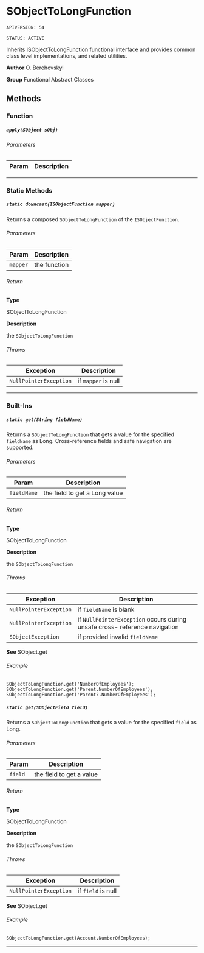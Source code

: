 # SObjectToLongFunction

`APIVERSION: 54`

`STATUS: ACTIVE`

Inherits [ISObjectToLongFunction](/docs/Functional-Interfaces/ISObjectToLongFunction.md) functional interface and provides common class level implementations, and related utilities.


**Author** O. Berehovskyi


**Group** Functional Abstract Classes

## Methods
### Function
##### `apply(SObject sObj)`
###### Parameters
|Param|Description|
|---|---|

---
### Static Methods
##### `static downcast(ISObjectFunction mapper)`

Returns a composed `SObjectToLongFunction` of the `ISObjectFunction`.

###### Parameters
|Param|Description|
|---|---|
|`mapper`|the function|

###### Return

**Type**

SObjectToLongFunction

**Description**

the `SObjectToLongFunction`

###### Throws
|Exception|Description|
|---|---|
|`NullPointerException`|if `mapper` is null|

---
### Built-Ins
##### `static get(String fieldName)`

Returns a `SObjectToLongFunction` that gets a value for the specified `fieldName` as Long. Cross-reference fields and safe navigation are supported.

###### Parameters
|Param|Description|
|---|---|
|`fieldName`|the field to get a Long value|

###### Return

**Type**

SObjectToLongFunction

**Description**

the `SObjectToLongFunction`

###### Throws
|Exception|Description|
|---|---|
|`NullPointerException`|if `fieldName` is blank|
|`NullPointerException`|if `NullPointerException` occurs during unsafe cross- reference navigation|
|`SObjectException`|if provided invalid `fieldName`|


**See** SObject.get

###### Example
```apex
SObjectToLongFunction.get('NumberOfEmployees');
SObjectToLongFunction.get('Parent.NumberOfEmployees');
SObjectToLongFunction.get('Parent?.NumberOfEmployees');
```

##### `static get(SObjectField field)`

Returns a `SObjectToLongFunction` that gets a value for the specified `field` as Long.

###### Parameters
|Param|Description|
|---|---|
|`field`|the field to get a value|

###### Return

**Type**

SObjectToLongFunction

**Description**

the `SObjectToLongFunction`

###### Throws
|Exception|Description|
|---|---|
|`NullPointerException`|if `field` is null|


**See** SObject.get

###### Example
```apex
SObjectToLongFunction.get(Account.NumberOfEmployees);
```

---

